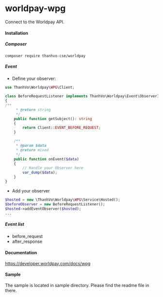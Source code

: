 # worldpay-wpg
Connect to the Worldpay API.

#### Installation

##### Composer
```
composer require thanhvo-cse/worldpay
```
##### Event
- Define your observer:
```php
use ThanhVo\Worldpay\WPG\Client;

class BeforeRequestListener implements ThanhVo\Worldpay\Event\ObserverInterface
{
/**
     * @return string
     */
    public function getSubject(): string
    {
        return Client::EVENT_BEFORE_REQUEST;
    }

    /**
     * @param $data
     * @return mixed
     */
    public function onEvent($data)
    {
        // Handle your Observer here
        var_dump($data);
    }
}
```
- Add your observer
```php
$hosted = new \ThanhVo\Worldpay\WPG\Service\Hosted();
$beforeObserver = new BeforeRequestListener();
$hosted->addEventObserver($hosted);
...
```
##### Event list
- before_request
- after_response

#### Documentation
https://developer.worldpay.com/docs/wpg

#### Sample
The sample is located in sample directory. Please find the readme file in there.
